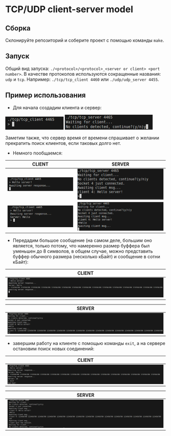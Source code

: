 # TCP/UDP client-server model

## Сборка 

Склонируйте репозиторий и соберите проект с помощью команды `make`. 

## Запуск

Общий вид запуска: `./<protocol>/<protocol>_<server or client> <port number>`.
В качестве протоколов используются сокращенные названия: `udp` и `tcp`.
Например: `./tcp/tcp_client 4460` или `./udp/udp_server 4455`.

## Пример использования 

- Для начала создадим клиента и сервер:

![](/res/client_start.png?raw=true "Старт клиента.") 
![](/res/server_start.png?raw=true "Старт сервера.")

Заметим также, что сервер время от времени спрашивает о желании прекратить поиск клиентов, если таковых долго нет.

- Немного пообщаемся:

|  CLIENT      |     SERVER            |
| ------------- |:------------------:|
| ![](/res/client_simple1.png?raw=true "Сбщение: клиент.")     | ![](/res/server_simple1.png?raw=true "Сбщение: сервер.")    |
| ![](/res/client_simple2.png?raw=true "Сбщение: клиент.")     | ![](/res/server_simple2.png?raw=true "Сбщение: сервер.")    |

- Передадим большое сообщение (на самом деле, большим оно является, только потому, что намеренно размер буффера был уменьшен до 8 символов, в общем случае, можно представить буффер обычного размера (несколько кБайт) и сообщение в сотни кБайт):

|  CLIENT      |
| ------------- |
| ![](/res/large_msg_clent.png?raw=true "длинное сообщение: клиент.")  |
 
|  SERVER      |
| ------------- |
| ![](/res/large_msg_server.png?raw=true "длинное сообщение: сервер.")    |

- завершим работу на клиенте с помощью команды `exit`, а на сервере остановим поиск новых соединений:

|  CLIENT      |
| ------------- |
| ![](/res/client_full.png?raw=true "фул клиента.")     |
 
|  SERVER      |
| ------------- |
| ![](/res/server_full.png?raw=true "фул сервера.")    |